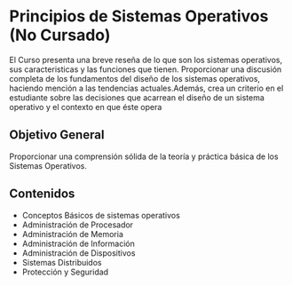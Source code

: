 # Principios de Sistemas Operativos (No Cursado)

El Curso presenta una breve reseña de lo que son los sistemas operativos,
sus caracteristicas y las funciones que tienen.
Proporcionar una discusión completa de los fundamentos del diseño de los
sistemas operativos, haciendo mención a las tendencias actuales.Además,
crea un criterio en el estudiante sobre las decisiones que acarrean el diseño
de un sistema operativo y el contexto en que éste opera

## Objetivo General
Proporcionar una comprensión sólida de la teoría y práctica básica de los
Sistemas Operativos.

## Contenidos
- Conceptos Básicos de sistemas operativos
- Administración de Procesador
- Administración de Memoria
- Administración de Información
- Administración de Dispositivos
- Sistemas Distribuidos
- Protección y Seguridad